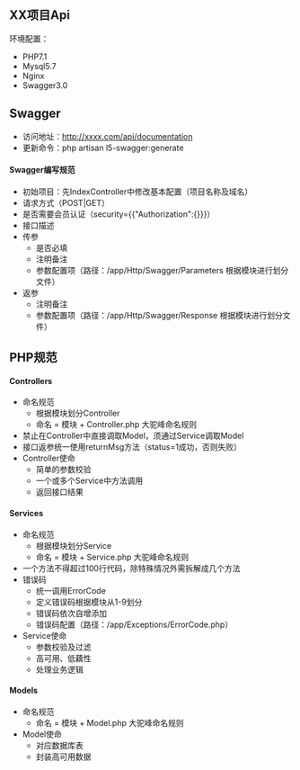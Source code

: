 ## XX项目Api

环境配置：

- PHP7.1
- Mysql5.7
- Nginx
- Swagger3.0

## Swagger

- 访问地址：http://xxxx.com/api/documentation
- 更新命令：php artisan l5-swagger:generate

#### Swagger编写规范

- 初始项目：先IndexController中修改基本配置（项目名称及域名）
- 请求方式（POST|GET）
- 是否需要会员认证（security={{"Authorization":{}}}）
- 接口描述
- 传参
    - 是否必填
    - 注明备注
    - 参数配置项（路径：/app/Http/Swagger/Parameters 根据模块进行划分文件）
- 返参
    - 注明备注
    - 参数配置项（路径：/app/Http/Swagger/Response 根据模块进行划分文件）

## PHP规范

#### Controllers

- 命名规范
    - 根据模块划分Controller
    - 命名 = 模块 + Controller.php 大驼峰命名规则
- 禁止在Controller中直接调取Model，须通过Service调取Model
- 接口返参统一使用returnMsg方法（status=1成功，否则失败）
- Controller使命
    - 简单的参数校验
    - 一个或多个Service中方法调用
    - 返回接口结果
    
#### Services

- 命名规范
    - 根据模块划分Service
    - 命名 = 模块 + Service.php 大驼峰命名规则
- 一个方法不得超过100行代码，除特殊情况外需拆解成几个方法
- 错误码
    - 统一调用ErrorCode
    - 定义错误码根据模块从1-9划分
    - 错误码依次自增添加
    - 错误码配置（路径：/app/Exceptions/ErrorCode.php）
- Service使命
    - 参数校验及过滤
    - 高可用、低藕性
    - 处理业务逻辑
    
#### Models

- 命名规范
    - 命名 = 模块 + Model.php 大驼峰命名规则
- Model使命
    - 对应数据库表
    - 封装高可用数据


